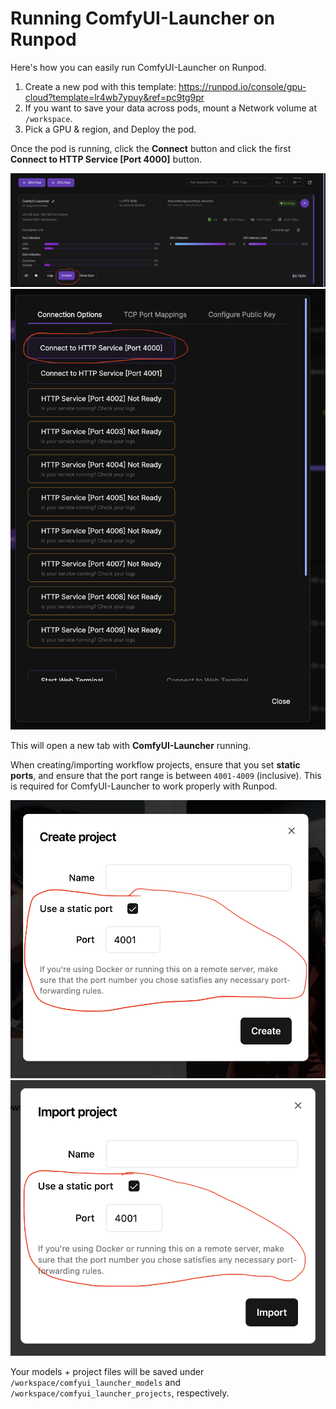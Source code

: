 # Running ComfyUI-Launcher on Runpod

Here's how you can easily run ComfyUI-Launcher on Runpod.

1. Create a new pod with this template: https://runpod.io/console/gpu-cloud?template=lr4wb7ypuy&ref=pc9tg9pr
2. If you want to save your data across pods, mount a Network volume at `/workspace`.
3. Pick a GPU & region, and Deploy the pod.

Once the pod is running, click the **Connect** button and click the first **Connect to HTTP Service [Port 4000]** button.

![](/assets/runpod_connect_button.png)
![](/assets/runpod_connect_dialog.png)

This will open a new tab with **ComfyUI-Launcher** running.

When creating/importing workflow projects, ensure that you set **static ports**, and ensure that the port range is between `4001-4009` (inclusive). This is required for ComfyUI-Launcher to work properly with Runpod.

![](/assets/create_project_dialog_static_ports.png)
![](/assets/import_project_dialog_static_ports.png)

Your models + project files will be saved under `/workspace/comfyui_launcher_models` and `/workspace/comfyui_launcher_projects`, respectively.